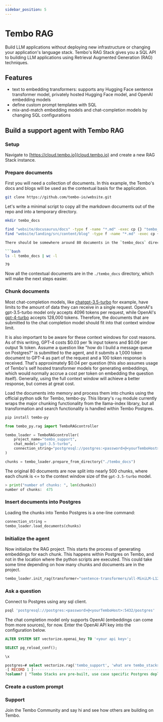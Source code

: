 ```yaml
---
sidebar_position: 5
---
```



# Tembo RAG

Build LLM applications without deploying new infrastructure or changing your application's language stack. Tembo's RAG Stack gives you a SQL API to building LLM applications using Retrieval Augmented Generation (RAG) techniques.

## Features

- text to embedding transformers: supports any Hugging Face sentence transformer model, privately hosted Hugging Face model, and OpenAI embedding models
- define custom prompt templates with SQL
- mix-and-match embedding models and chat-completion models by changing SQL configurations

## Build a support agent with Tembo RAG

### Setup

Navigate to [https://cloud.tembo.io](cloud.tembo.io) and create a new RAG Stack instance.

### Prepare documents

First you will need a collection of documents. In this example, the Tembo's docs and blogs will be used as the contextual basis for the application.

```bash
git clone https://github.com/tembo-io/website.git
```

Let's write a minimal script to copy all the markdown documents out of the repo and into a temporary directory.

```bash
mkdir tembo_docs

find "website/docusaurus/docs" -type f -name "*.md" -exec cp {} "tembo_docs" \;
find "website/landing/src/content/blog" -type f -name "*.md" -exec cp {} "tembo_docs" \;

There should be somewhere around 80 documents in the `tembo_docs` directory:

```bash
ls -l tembo_docs | wc -l
```

```console
79
```

Now all the contextual documents are in the `./tembo_docs` directory, which will make the next steps easier.

### Chunk documents

Most chat-completion models, like [chatgpt-3.5-turbo](https://platform.openai.com/docs/models/gpt-3-5-turbo) for example, have limits to the amount of data they can receive in a single request.
 OpenAI's gpt-3.5-turbo model only accepts 4096 tokens per request, while OpenAI's [gpt-4-turbo](https://platform.openai.com/docs/models/gpt-4-and-gpt-4-turbo) accepts 128,000 tokens.
 Therefore, the documents that are submitted to the chat completion model should fit into that context window limit.

It is also important to be aware for these context windows for cost reasons. As of this writing, GPT-4 costs $0.03 per 1k input tokens and $0.06 per output 1k token.
 Assume a question like "how do I build a message queue on Postgres?" is submitted to the agent, and it submits a 1,000 token document to GPT-4 as part of the request and a 100 token response is received.
 That's approximately $0.04 per question (this also assumes usage of Tembo's self hosted transformer models for generating embeddings, which would normally accrue a cost per token on embedding the question itself).
 Generally, using the full context window will achieve a better response, but comes at great cost.

Load the documents into memory and process them into chunks using the official python sdk for Tembo, tembo-py. This library's `rag` module currently wraps the major chunking functionality from the llama-index library, but all transformation and
 search functionality is handled within Tembo Postgres.

```bash
pip install tembo-py
```

```python
from tembo_py.rag import TemboRAGcontroller

tembo_loader = TemboRAGcontroller(
    project_name="tembo_support",
    chat_model="gpt-3.5-turbo",
    connection_string="postgresql://postgres:<password>@<yourTemboHost>:5432/postgres"
)

chunks = tembo_loader.prepare_from_directory("./tembo_docs")
```

The original 80 documents are now split into nearly 500 chunks, where each chunk is <= to the context window size of the `gpt-3.5-turbo` model.

```python
> print("number of chunks: ", len(chunks))
number of chunks:  475
```

### Insert documents into Postgres

Loading the chunks into Tembo Postgres is a one-line command:

```python
connection_string = 
tembo_loader.load_documents(chunks)
```

### Initialize the agent

Now initialize the RAG project. This starts the process of generating embeddings for each chunk. This happens within Postgres on Tembo, and not in the location where the python scripts are executed. This could take some time depending on how many chunks and documents are in the project.

```python
tembo_loader.init_rag(transformer="sentence-transformers/all-MiniLM-L12-v2")
```

### Ask a question

Connect to Postgres using any sql client.

```bash
psql 'postgresql://postgres:<password>@<yourTemboHost>:5432/postgres'
```

The chat completion model only supports OpenAI (embeddings can come from more sources), for now. Enter the OpenAI API key into the configuration below.

```sql
ALTER SYSTEM SET vectorize.openai_key TO '<your api key>';

SELECT pg_reload_conf();
```

```sql
\x

postgres=# select vectorize.rag('tembo_support', 'what are tembo_stacks?') -> 'chat_response';
-[ RECORD 1 ]------------------------------------------------------------------------------------------------------------------------------------------------------------------------------------------
?column? | "Tembo Stacks are pre-built, use case specific Postgres deployments that are designed to quickly deploy specialized data services in order to replace external, non-Postgres data services."
```

### Create a custom prompt


### Support

Join the Tembo Community and say hi and see how others are building on Tembo.
